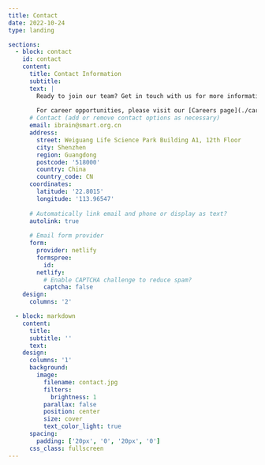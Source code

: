 ```yaml
---
title: Contact
date: 2022-10-24
type: landing

sections:
  - block: contact
    id: contact
    content:
      title: Contact Information
      subtitle:
      text: |
        Ready to join our team? Get in touch with us for more information about current opportunities or to discuss potential collaborations.
        
        For career opportunities, please visit our [Careers page](./careers/).
      # Contact (add or remove contact options as necessary)
      email: ibrain@smart.org.cn
      address:
        street: Weiguang Life Science Park Building A1, 12th Floor
        city: Shenzhen
        region: Guangdong
        postcode: '518000'
        country: China
        country_code: CN
      coordinates:
        latitude: '22.8015'
        longitude: '113.96547'
    
      # Automatically link email and phone or display as text?
      autolink: true
    
      # Email form provider
      form:
        provider: netlify
        formspree:
          id:
        netlify:
          # Enable CAPTCHA challenge to reduce spam?
          captcha: false
    design:
      columns: '2'

  - block: markdown
    content:
      title:
      subtitle: ''
      text:
    design:
      columns: '1'
      background:
        image: 
          filename: contact.jpg
          filters:
            brightness: 1
          parallax: false
          position: center
          size: cover
          text_color_light: true
      spacing:
        padding: ['20px', '0', '20px', '0']
      css_class: fullscreen
---
```

